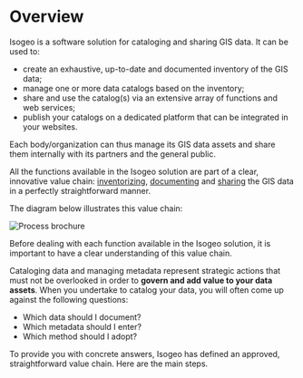 # Overview

Isogeo is a software solution for cataloging and sharing GIS data. It can be used to:

* create an exhaustive, up-to-date and documented inventory of the GIS data;
* manage one or more data catalogs based on the inventory;
* share and use the catalog(s) via an extensive array of functions and web services;
* publish your catalogs on a dedicated platform that can be integrated in your websites.

Each body/organization can thus manage its GIS data assets and share them internally with its partners and the general public.

All the functions available in the Isogeo solution are part of a clear, innovative value chain: [inventorizing](/en/introduction/inventorize.html), [documenting](/en/introduction/documentation.html) and [sharing](/en/introduction/share.html) the GIS data in a perfectly straightforward manner.

The diagram below illustrates this value chain:

![Process brochure](/en/images/brochure_EN.png "A business-oriented process")

Before dealing with each function available in the Isogeo solution, it is important to have a clear understanding of this value chain.

Cataloging data and managing metadata represent strategic actions that must not be overlooked in order to **govern and add value to your data assets**. When you undertake to catalog your data, you will often come up against the following questions:

* Which data should I document?
* Which metadata should I enter?
* Which method should I adopt?

To provide you with concrete answers, Isogeo has defined an approved, straightforward value chain. Here are the main steps.

